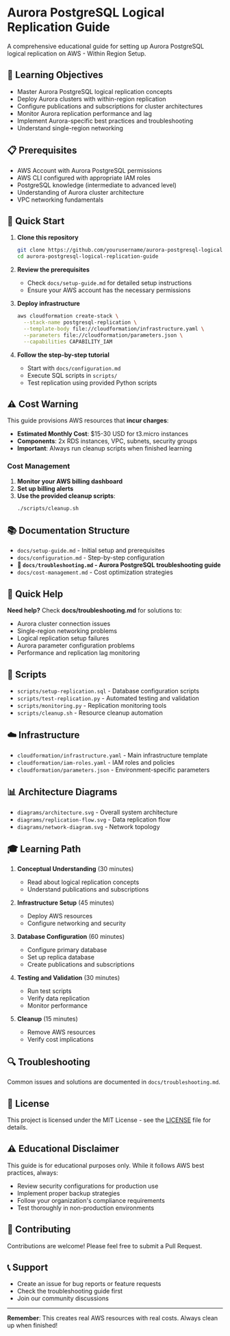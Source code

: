 # Aurora PostgreSQL Logical Replication Guide

A comprehensive educational guide for setting up Aurora PostgreSQL logical replication on AWS - Within Region Setup.

## 🎯 Learning Objectives

- Master Aurora PostgreSQL logical replication concepts
- Deploy Aurora clusters with within-region replication
- Configure publications and subscriptions for cluster architectures
- Monitor Aurora replication performance and lag
- Implement Aurora-specific best practices and troubleshooting
- Understand single-region networking

## 📋 Prerequisites

- AWS Account with Aurora PostgreSQL permissions
- AWS CLI configured with appropriate IAM roles
- PostgreSQL knowledge (intermediate to advanced level)
- Understanding of Aurora cluster architecture
- VPC networking fundamentals

## 🚀 Quick Start

1. **Clone this repository**
   ```bash
   git clone https://github.com/yourusername/aurora-postgresql-logical-replication-guide.git
   cd aurora-postgresql-logical-replication-guide
   ```

2. **Review the prerequisites**
   - Check `docs/setup-guide.md` for detailed setup instructions
   - Ensure your AWS account has the necessary permissions

3. **Deploy infrastructure**
   
   ```bash
   aws cloudformation create-stack \
     --stack-name postgresql-replication \
     --template-body file://cloudformation/infrastructure.yaml \
     --parameters file://cloudformation/parameters.json \
     --capabilities CAPABILITY_IAM
   ```
   

4. **Follow the step-by-step tutorial**
   - Start with `docs/configuration.md`
   - Execute SQL scripts in `scripts/`
   - Test replication using provided Python scripts

## ⚠️ Cost Warning

This guide provisions AWS resources that **incur charges**:

- **Estimated Monthly Cost**: $15-30 USD for t3.micro instances
- **Components**: 2x RDS instances, VPC, subnets, security groups
- **Important**: Always run cleanup scripts when finished learning

### Cost Management

1. **Monitor your AWS billing dashboard**
2. **Set up billing alerts**
3. **Use the provided cleanup scripts**:
   ```bash
   ./scripts/cleanup.sh
   ```

## 📚 Documentation Structure

- `docs/setup-guide.md` - Initial setup and prerequisites
- `docs/configuration.md` - Step-by-step configuration
- **🚨 `docs/troubleshooting.md` - Aurora PostgreSQL troubleshooting guide**
- `docs/cost-management.md` - Cost optimization strategies

## 🔧 Quick Help

**Need help?** Check **docs/troubleshooting.md** for solutions to:
- Aurora cluster connection issues
- Single-region networking problems
- Logical replication setup failures
- Aurora parameter configuration problems
- Performance and replication lag monitoring

## 🔧 Scripts

- `scripts/setup-replication.sql` - Database configuration scripts
- `scripts/test-replication.py` - Automated testing and validation
- `scripts/monitoring.py` - Replication monitoring tools
- `scripts/cleanup.sh` - Resource cleanup automation


## ☁️ Infrastructure

- `cloudformation/infrastructure.yaml` - Main infrastructure template
- `cloudformation/iam-roles.yaml` - IAM roles and policies
- `cloudformation/parameters.json` - Environment-specific parameters



## 📊 Architecture Diagrams

- `diagrams/architecture.svg` - Overall system architecture
- `diagrams/replication-flow.svg` - Data replication flow
- `diagrams/network-diagram.svg` - Network topology


## 🎓 Learning Path

1. **Conceptual Understanding** (30 minutes)
   - Read about logical replication concepts
   - Understand publications and subscriptions

2. **Infrastructure Setup** (45 minutes)
   - Deploy AWS resources
   - Configure networking and security

3. **Database Configuration** (60 minutes)
   - Configure primary database
   - Set up replica database
   - Create publications and subscriptions

4. **Testing and Validation** (30 minutes)
   - Run test scripts
   - Verify data replication
   - Monitor performance

5. **Cleanup** (15 minutes)
   - Remove AWS resources
   - Verify cost implications

## 🔍 Troubleshooting

Common issues and solutions are documented in `docs/troubleshooting.md`.

## 📄 License

This project is licensed under the MIT License - see the [LICENSE](LICENSE) file for details.

## ⚠️ Educational Disclaimer

This guide is for educational purposes only. While it follows AWS best practices, always:

- Review security configurations for production use
- Implement proper backup strategies
- Follow your organization's compliance requirements
- Test thoroughly in non-production environments

## 🤝 Contributing

Contributions are welcome! Please feel free to submit a Pull Request.

## 📞 Support

- Create an issue for bug reports or feature requests
- Check the troubleshooting guide first
- Join our community discussions

---

**Remember**: This creates real AWS resources with real costs. Always clean up when finished!
